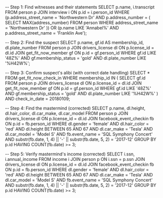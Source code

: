 -- Step 1: Find witnesses and their statements
SELECT p.name, i.transcript
FROM person p
JOIN interview i ON p.id = i.person_id
WHERE (p.address_street_name = 'Northwestern Dr'
       AND p.address_number = (
           SELECT MAX(address_number)
           FROM person
           WHERE address_street_name = 'Northwestern Dr'
       ))
OR (p.name LIKE 'Annabel%'
    AND p.address_street_name = 'Franklin Ave');

-- Step 2: Find the suspect
SELECT p.name, gf.id AS membership_id, dl.plate_number
FROM person p
JOIN drivers_license dl ON p.license_id = dl.id
JOIN get_fit_now_member gf ON p.id = gf.person_id
WHERE gf.id LIKE '48Z%'
AND gf.membership_status = 'gold'
AND dl.plate_number LIKE '%H42W%';

-- Step 3: Confirm suspect's alibi (with correct date handling)
SELECT *
FROM get_fit_now_check_in
WHERE membership_id IN (
    SELECT gf.id
    FROM person p
    JOIN drivers_license dl ON p.license_id = dl.id
    JOIN get_fit_now_member gf ON p.id = gf.person_id
    WHERE gf.id LIKE '48Z%'
    AND gf.membership_status = 'gold'
    AND dl.plate_number LIKE '%H42W%'
)
AND check_in_date = 20180109;


-- Step 4: Find the mastermind (corrected)
SELECT p.name, dl.height, dl.hair_color, dl.car_make, dl.car_model
FROM person p
JOIN drivers_license dl ON p.license_id = dl.id
JOIN facebook_event_checkin fb ON p.id = fb.person_id
WHERE dl.gender = 'female'
AND dl.hair_color = 'red'
AND dl.height BETWEEN 65 AND 67
AND dl.car_make = 'Tesla'
AND dl.car_model = 'Model S'
AND fb.event_name = 'SQL Symphony Concert'
AND substr(fb.date, 1, 4) || '-' || substr(fb.date, 5, 2) = '2017-12'
GROUP BY p.id
HAVING COUNT(fb.date) >= 3;

-- Step 5: Verify mastermind's income (corrected)
SELECT i.ssn, i.annual_income
FROM income i
JOIN person p ON i.ssn = p.ssn
JOIN drivers_license dl ON p.license_id = dl.id
JOIN facebook_event_checkin fb ON p.id = fb.person_id
WHERE dl.gender = 'female'
AND dl.hair_color = 'red'
AND dl.height BETWEEN 65 AND 67
AND dl.car_make = 'Tesla'
AND dl.car_model = 'Model S'
AND fb.event_name = 'SQL Symphony Concert'
AND substr(fb.date, 1, 4) || '-' || substr(fb.date, 5, 2) = '2017-12'
GROUP BY p.id
HAVING COUNT(fb.date) >= 3;

